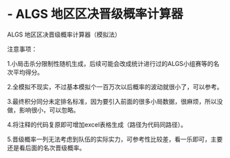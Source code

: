 # - ALGS 地区区决晋级概率计算器
ALGS 地区区决晋级概率计算器（模拟法）

注意事项：

1.小局击杀分限制性随机生成，后续可能会改成统计进行过的ALGS小组赛等的名次平均得分。

2.全模拟不现实，不过基本模拟个一百万次以后概率的波动就很小了，可以参考。

3.最终积分同分未定排名标准，因为要引入前面的很多小局数据，很麻烦，所以没做，影响很小，可以忽略。

4.将注释的代码复原即可增加excel表格生成（路径为代码同路径）。

5.晋级概率一列无法考虑到队伍的实际实力，可参考性比较差，看一乐即可，主要还是看后面的名次晋级概率。
